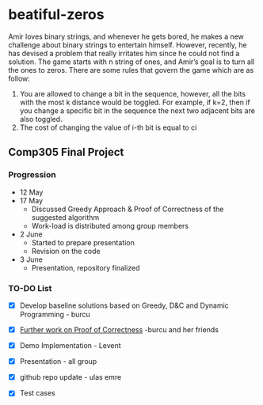 # beatiful-zeros


Amir loves binary strings, and whenever he gets bored, he makes a new challenge about binary strings to entertain himself. However, recently, he has devised a problem that really irritates him since he could not find a solution.
The game starts with n string of ones, and Amir’s goal is to turn all the ones to zeros. There are some rules that govern the game which are as follow:
1. You are allowed to change a bit in the sequence, however, all the bits with the most k distance would be toggled. For example, if k=2, then if you change a specific bit in the sequence the next two adjacent bits are also toggled.
2. The cost of changing the value of i-th bit is equal to ci

## Comp305 Final Project

### Progression
* 12 May 
* 17 May  
  * Discussed Greedy Approach & Proof of Correctness of the suggested algorithm
  * Work-load is distributed among group members
* 2 June 
  * Started to prepare presentation
  * Revision on the code
* 3 June 
  * Presentation, repository finalized
 
 
### TO-DO List
- [x] Develop baseline solutions based on Greedy, D&C and Dynamic Programming -  burcu
- [x] [Further work on Proof of Correctness](https://docs.google.com/document/d/1eOTC2359NbwAgNOjKBcMZR5nXTQ7ITE5bAXADvZxS6k/edit) -burcu and her friends
- [x] Demo Implementation - Levent
- [x] Presentation - all group
- [x] github repo update - ulas emre
- [x] Test cases 



